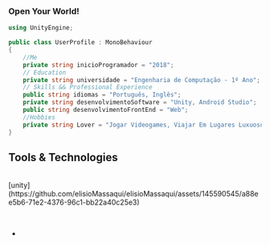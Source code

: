 <h3>Open Your World!</h3>

```csharp
using UnityEngine;

public class UserProfile : MonoBehaviour
{
    //Me
    private string inicioProgramador = "2018";
    // Education
    private string universidade = "Engenharia de Computação - 1º Ano";
    // Skills && Professional Experience
    public string idiomas = "Português, Inglês";
    private string desenvolvimentoSoftware = "Unity, Android Studio";
    public string desenvolvimentoFrontEnd = "Web";
    //Hobbies
    private string Lover = "Jogar Videogames, Viajar Em Lugares Luxuosos, Comer, Spotify";
}
```




 
 <h2>Tools & Technologies </h2>
<p>
   <br>
 [unity](https://github.com/elisioMassaqui/elisioMassaqui/assets/145590545/a88ee5b6-71e2-4376-96c1-bb22a40c25e3)
</p><br>

- 
<!---
elisioMassaqui/elisioMassaqui is a ✨ special ✨ repository because its `README.md` (this file) appears on your GitHub profile.
You can click the Preview link to take a look at your changes.
--->
